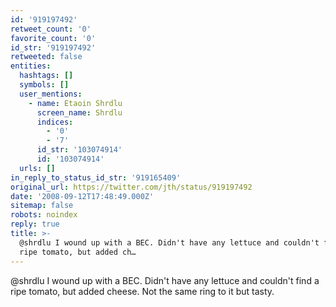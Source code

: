 ```yaml
---
id: '919197492'
retweet_count: '0'
favorite_count: '0'
id_str: '919197492'
retweeted: false
entities:
  hashtags: []
  symbols: []
  user_mentions:
    - name: Etaoin Shrdlu
      screen_name: Shrdlu
      indices:
        - '0'
        - '7'
      id_str: '103074914'
      id: '103074914'
  urls: []
in_reply_to_status_id_str: '919165409'
original_url: https://twitter.com/jth/status/919197492
date: '2008-09-12T17:48:49.000Z'
sitemap: false
robots: noindex
reply: true
title: >-
  @shrdlu I wound up with a BEC. Didn't have any lettuce and couldn't find a
  ripe tomato, but added ch…
---
```


@shrdlu I wound up with a BEC. Didn't have any lettuce and couldn't find a ripe tomato, but added cheese. Not the same ring to it but tasty.